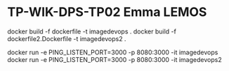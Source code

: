 # TP-WIK-DPS-TP02 Emma LEMOS

docker build -f dockerfile -t imagedevops .
docker build -f dockerfile2.Dockerfile -t imagedevops2 .

docker run -e PING_LISTEN_PORT=3000 -p 8080:3000 -it imagedevops
docker run -e PING_LISTEN_PORT=3000 -p 8080:3000 -it imagedevops2
